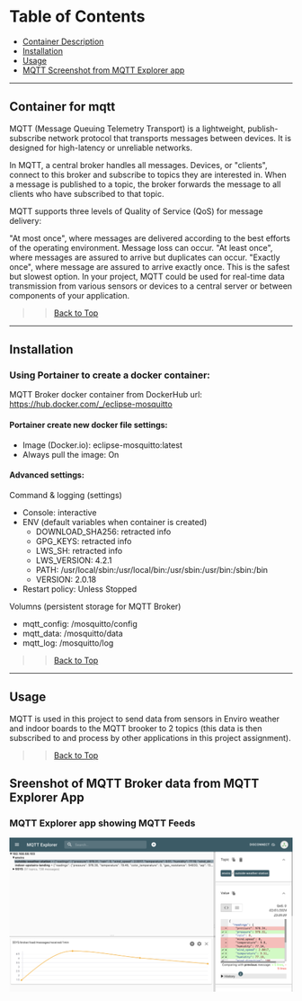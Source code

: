 # Table of Contents

- [Container Description](#Container-for-influxdb)
- [Installation](#installation)
- [Usage](#usage)
- [MQTT Screenshot from MQTT Explorer app](#Sreenshots-of-MQTT-Broker-from-MQTT-Explorer-App)

---

## Container for mqtt

MQTT (Message Queuing Telemetry Transport) is a lightweight, publish-subscribe network protocol that transports messages between devices. It is designed for high-latency or unreliable networks.

In MQTT, a central broker handles all messages. Devices, or "clients", connect to this broker and subscribe to topics they are interested in. When a message is published to a topic, the broker forwards the message to all clients who have subscribed to that topic.

MQTT supports three levels of Quality of Service (QoS) for message delivery:

"At most once", where messages are delivered according to the best efforts of the operating environment. Message loss can occur.
"At least once", where messages are assured to arrive but duplicates can occur.
"Exactly once", where message are assured to arrive exactly once. This is the safest but slowest option.
In your project, MQTT could be used for real-time data transmission from various sensors or devices to a central server or between components of your application.

>> [Back to Top](#Table-of-Contents)

---

## Installation

### Using Portainer to create a docker container:
MQTT Broker docker container from DockerHub url: https://hub.docker.com/_/eclipse-mosquitto

#### Portainer create new docker file settings:

- Image (Docker.io): eclipse-mosquitto:latest
- Always pull the image: On

#### Advanced settings:

Command & logging (settings)
- Console: interactive
- ENV (default variables when container is created)
    - DOWNLOAD_SHA256: retracted info
    - GPG_KEYS: retracted info
    - LWS_SH: retracted info
    - LWS_VERSION: 4.2.1
    - PATH: /usr/local/sbin:/usr/local/bin:/usr/sbin:/usr/bin:/sbin:/bin
    - VERSION: 2.0.18
- Restart policy: Unless Stopped

Volumns (persistent storage for MQTT Broker)
- mqtt_config: /mosquitto/config
- mqtt_data: /mosquitto/data
- mqtt_log: /mosquitto/log

>> [Back to Top](#Table-of-Contents)

---

## Usage

MQTT is used in this project to send data from sensors in Enviro weather and indoor boards to the MQTT brooker to 2 topics (this data is then subscribed to and process by other applications in this project assignment).

>> [Back to Top](#Table-of-Contents)

## Sreenshot of MQTT Broker data from MQTT Explorer App

### MQTT Explorer app showing MQTT Feeds
![Grafana Admin Dashboard](../image-assets/readme-images/mqtt-explorer.png)